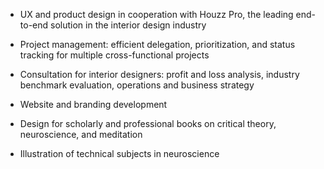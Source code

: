 
+	UX and product design in cooperation with Houzz Pro, the leading end-to-end solution in the interior design industry
+	Project management: efficient delegation, prioritization, and status tracking for multiple cross-functional projects
+	Consultation for interior designers: profit and loss analysis, industry benchmark evaluation, operations and business strategy


+	Website and branding development
+	Design for scholarly and professional books on critical theory, neuroscience, and meditation
+	Illustration of technical subjects in neuroscience
